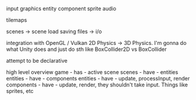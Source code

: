 input
graphics
entity
component
sprite
audio

tilemaps

scenes -> scene load 
saving files -> i/o

integration with OpenGL / Vulkan
2D Physics -> 3D Physics. I'm gonna do what Unity does and just do sth like BoxCollider2D vs BoxCollider

attempt to be declarative

high level overview
game - has - active scene
scenes - have - entities
entities - have - components
entities - have - update, processInput, render
components - have - update, render, they shouldn't take input. Things like sprites, etc
